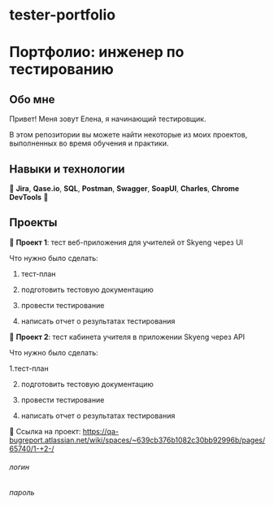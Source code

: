 # tester-portfolio

# Портфолио: инженер по тестированию

## Обо мне

Привет! Меня зовут Елена, я начинающий тестировщик.

В этом репозитории вы можете найти некоторые из моих проектов, выполненных во время обучения и практики.

## Навыки и технологии

:pushpin: **Jira**, **Qase.io**, **SQL**, **Postman**, **Swagger**, **SoapUI**, **Charles**, **Chrome DevTools** :pushpin:

## Проекты

:open_file_folder: **Проект 1**: тест веб-приложения для учителей от Skyeng через UI

Что нужно было сделать:

1. тест-план

2. подготовить тестовую документацию

3. провести тестирование

4. написать отчет о результатах тестирования

:open_file_folder: **Проект 2**: тест кабинета учителя в приложении Skyeng через API

Что нужно было сделать:

1.тест-план

2. подготовить тестовую документацию

3. провести тестирование

4. написать отчет о результатах тестирования

:paperclip: Ссылка на проект: https://qa-bugreport.atlassian.net/wiki/spaces/~639cb376b1082c30bb92996b/pages/65740/1-+2-/

###### логин 

###### пароль 

